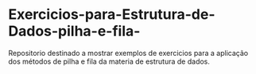 # Exercicios-para-Estrutura-de-Dados-pilha-e-fila-
Repositorio destinado a mostrar exemplos de exercicios para a aplicação dos métodos de pilha e fila da materia de estrutura de dados.
